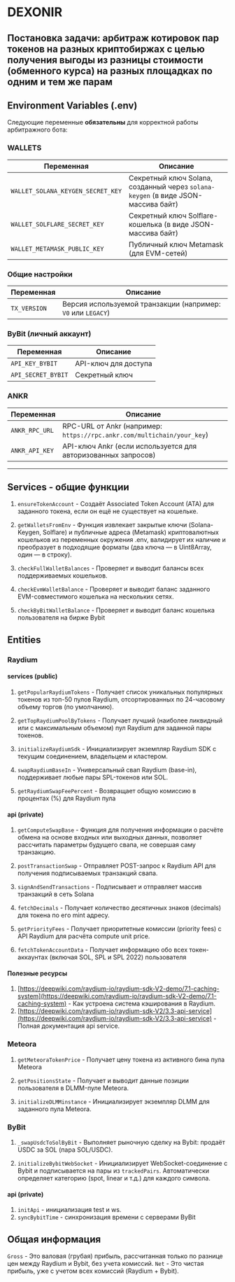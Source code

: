 # DEXONIR

## Постановка задачи: арбитраж котировок пар токенов на разных криптобиржах с целью получения выгоды из разницы стоимости (обменного курса) на разных площадках по одним и тем же парам

## Environment Variables (.env)

Следующие переменные **обязательны** для корректной работы арбитражного бота:

### WALLETS

| Переменная                        | Описание                                                                          |
| --------------------------------- | --------------------------------------------------------------------------------- |
| `WALLET_SOLANA_KEYGEN_SECRET_KEY` | Секретный ключ Solana, созданный через `solana-keygen` (в виде JSON-массива байт) |
| `WALLET_SOLFLARE_SECRET_KEY`      | Секретный ключ Solflare-кошелька (в виде JSON-массива байт)                       |
| `WALLET_METAMASK_PUBLIC_KEY`      | Публичный ключ Metamask (для EVM-сетей)                                           |

### Общие настройки

| Переменная   | Описание                                                     |
| ------------ | ------------------------------------------------------------ |
| `TX_VERSION` | Версия используемой транзакции (например: `V0` или `LEGACY`) |

### ByBit (личный аккаунт)

| Переменная         | Описание             |
| ------------------ | -------------------- |
| `API_KEY_BYBIT`    | API-ключ для доступа |
| `API_SECRET_BYBIT` | Секретный ключ       |

### ANKR

| Переменная     | Описание                                                               |
| -------------- | ---------------------------------------------------------------------- |
| `ANKR_RPC_URL` | RPC-URL от Ankr (например: `https://rpc.ankr.com/multichain/your_key`) |
| `ANKR_API_KEY` | API-ключ Ankr (если используется для авторизованных запросов)          |

---

## Services - общие функции

1. `ensureTokenAccount` - Создаёт Associated Token Account (ATA) для заданного токена, если он ещё не существует на кошельке.

2. `getWalletsFromEnv` - Функция извлекает закрытые ключи (Solana-Keygen, Solflare) и публичные адреса (Metamask) криптовалютных кошельков из переменных окружения .env, валидирует их наличие и преобразует в подходящие форматы (два ключа — в Uint8Array, один — в строку).

3. `checkFullWalletBalances` - Проверяет и выводит балансы всех поддерживаемых кошельков.

4. `checkEvmWalletBalance` - Проверяет и выводит баланс заданного EVM-совместимого кошелька на нескольких сетях.

5. `checkByBitWalletBalance` - Проверяет и выводит баланс кошелька пользователя на бирже Bybit

## Entities

### Raydium

#### services (public)

1. `getPopularRaydiumTokens` - Получает список уникальных популярных токенов из топ-50 пулов Raydium, отсортированных по 24-часовому объему торгов (по умолчанию).

2. `getTopRaydiumPoolByTokens` - Получает лучший (наиболее ликвидный или с максимальным объемом) пул Raydium для заданной пары токенов.

3. `initializeRaydiumSdk` - Инициализирует экземпляр Raydium SDK с текущим соединением, владельцем и кластером.

4. `swapRaydiumBaseIn` - Универсальный свап Raydium (base-in), поддерживает любые пары SPL-токенов или SOL.

5. `getRaydiumSwapFeePercent` - Возвращает общую комиссию в процентах (%) для Raydium пула

#### api (private)

1. `getComputeSwapBase` - Функция для получения информации о расчёте обмена на основе входных или выходных данных, позволяет рассчитать параметры будущего свапа, не совершая саму транзакцию.

2. `postTransactionSwap` - Отправляет POST-запрос к Raydium API для получения подписываемых транзакций свапа.

3. `signAndSendTransactions` - Подписывает и отправляет массив транзакций в сеть Solana

4. `fetchDecimals` - Получает количество десятичных знаков (decimals) для токена по его mint адресу.

5. `getPriorityFees` - Получает приоритетные комиссии (priority fees) с API Raydium для расчёта compute unit price.

6. `fetchTokenAccountData` - Получает информацию обо всех токен-аккаунтах (включая SOL, SPL и SPL 2022) пользователя

#### Полезные ресурсы

1. [https://deepwiki.com/raydium-io/raydium-sdk-V2-demo/7.1-caching-system](https://deepwiki.com/raydium-io/raydium-sdk-V2-demo/7.1-caching-system) - Как устроена система кэширования в Raydium.
2. [https://deepwiki.com/raydium-io/raydium-sdk-V2/3.3-api-service](https://deepwiki.com/raydium-io/raydium-sdk-V2/3.3-api-service) - Полная документация api service.

### Meteora

1. `getMeteoraTokenPrice` - Получает цену токена из активного бина пула Meteora

2. `getPositionsState` - Получает и выводит данные позиции пользователя в DLMM-пуле Meteora.

3. `initializeDLMMinstance` - Инициализирует экземпляр DLMM для заданного пула Meteora.

### ByBit

1. `_swapUsdcToSolByBit` - Выполняет рыночную сделку на Bybit: продаёт USDC за SOL (пара SOL/USDC).

2. `initializeBybitWebSocket` - Инициализирует WebSocket-соединение с Bybit и подписывается на пары из `trackedPairs`. Автоматически определяет категорию (spot, linear и т.д.) для каждого символа.

#### api (private)

1. `initApi` - инициализация test и ws.
2. `syncBybitTime` - синхронизация времени с серверами ByBit

## Общая информация

`Gross` - Это валовая (грубая) прибыль, рассчитанная только по разнице цен между Raydium и Bybit, без учета комиссий.
`Net` - Это чистая прибыль, уже с учетом всех комиссий (Raydium + Bybit).
